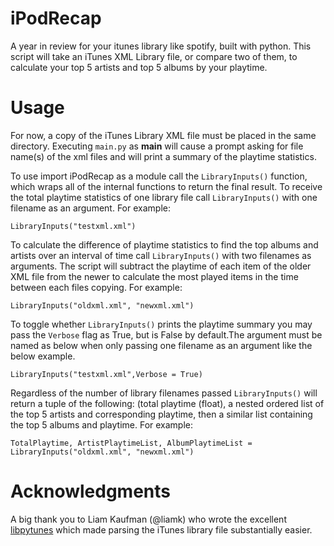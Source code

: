 # iPodRecap
A year in review for your itunes library like spotify, built with python.
This script will take an iTunes XML Library file, or compare two of them, to calculate your top 5 artists and top 5 albums by your playtime.

# Usage
For now, a copy of the iTunes Library XML file must be placed in the same directory.
Executing `main.py` as __main__ will cause a prompt asking for file name(s) of the xml files and will print a summary of the playtime statistics.

To use import iPodRecap as a module call the `LibraryInputs()` function, which wraps all of the internal functions to return the final result.
To receive the total playtime statistics of one library file call `LibraryInputs()` with one filename as an argument.
For example:

`LibraryInputs("testxml.xml")`

To calculate the difference of playtime statistics to find the top albums and artists over an interval of time call `LibraryInputs()` with two filenames as arguments.
The script will subtract the playtime of each item of the older XML file from the newer to calculate the most played items in the time between each files copying.
For example:

`LibraryInputs("oldxml.xml", "newxml.xml")`

To toggle whether `LibraryInputs()` prints the playtime summary you may pass the `Verbose` flag as True, but is False by default.The argument must be named as below
when only passing one filename as an argument like the below example.

`LibraryInputs("testxml.xml",Verbose = True)`

Regardless of the number of library filenames passed `LibraryInputs()` will return a tuple of the following: (total playtime (float), a nested ordered list of the top 5 artists and corresponding playtime, then a similar list containing the top 5 albums and playtime.
For example:

`TotalPlaytime, ArtistPlaytimeList, AlbumPlaytimeList = LibraryInputs("oldxml.xml", "newxml.xml")`

# Acknowledgments
A big thank you to Liam Kaufman (@liamk) who wrote the excellent [libpytunes](https://github.com/liamks/libpytunes) which made parsing the iTunes library file substantially easier.
